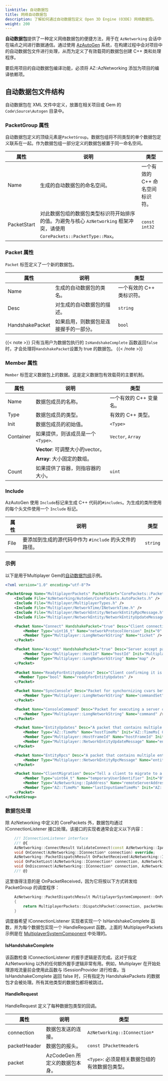 ```yaml
---
linktitle: 自动数据包
title: 网络自动数据包
description: 了解如何通过自动数据包定义 Open 3D Engine (O3DE) 网络数据包。
weight: 200
---
```


**自动数据包**提供了一种定义网络数据包的便捷方法，用于在 `AzNetworking` 会话中在端点之间进行数据通信。通过使用 [AzAutoGen](/docs/user-guide/programming/autogen) 系统，在构建过程中会对项目中的自动数据包文件进行处理，从而为定义了有效载荷的数据包创建 C++ 类和处理程序。

要启用项目的自动数据包编译功能，必须将 AZ::AzNetworking 添加为项目的编译依赖项。

## 自动数据包文件结构

自动数据包在 XML 文件中定义，放置在相关项目或 Gem 的 `Code\Source\Autogen` 目录中。

### PacketGroup 属性

自动数据包定义的顶级元素是`PacketGroup`。数据包组将不同类型的单个数据包定义联系在一起。作为数据包组一部分定义的数据包被置于同一命名空间。

| 属性 | 说明 | 类型 |
|---|---|---|
| Name | 生成的自动数据包的命名空间。 | 一个有效的 C++ 命名空间标识符。 |
| PacketStart | 对此数据包组的数据包类型标识符开始排序的值。为避免与核心 `AzNetworking` 框架冲突，请使用 `CorePackets::PacketType::Max`。  | `const int32` |

### Packet 属性

`Packet` 标签定义了一个新的数据包。

| 属性 | 说明 | 类型 |
|---|---|---|
| Name | 生成的自动数据包的类名。 | 一个有效的 C++ 类标识符。 |
| Desc | 对生成的自动数据包的描述。 | `string` |
| HandshakePacket | 如果启用，则数据包是连接握手的一部分。 | `bool` |

{{< note >}}
只有当用户为数据包执行的 `IsHandshakeComplete` 函数返回`false`时，才会处理将`HandshakePacket`设置为 true 的数据包。
{{< /note >}}

### Member 属性

`Member` 标签定义数据包上的数据。这是定义数据包有效载荷的主要机制。

| 属性 | 说明 | 类型 |
|---|---|---|
| Name | 数据包成员的名称。 | 一个有效的 C++ 变量名。 |
| Type | 数据包成员的类型。| 有效的 C++ 类型。 |
| Init | 数据包成员的初始值。 | `<Type>` |
| Container | 如果提供，则该成员是一个 `<Type>`. | `Vector`, `Array`|
| | **Vector**: 可调整大小的vector。|
| | **Array**: 大小固定的数组。| |
| Count | 如果提供了容器，则指容器的大小。 | `uint` |

### Include

AzAutoGen 使用 `Include`标记来生成 C++ 代码的`#includes`。为生成的类所使用的每个头文件使用一个 `Include` 标记。

| 属性 | 说明 | 类型 |
|---|---|---|
| File | 要添加到生成的源代码中作为 `#include` 的头文件的路径。 | `string` |

### 示例

以下是用于Multiplayer Gem的[自动数据包组](https://github.com/o3de/o3de/blob/main/Gems/Multiplayer/Code/Source/AutoGen/Multiplayer.AutoPackets.xml)示例。

```xml
<?xml version="1.0" encoding="utf-8"?>

<PacketGroup Name="MultiplayerPackets" PacketStart="CorePackets::PacketType::MAX">
    <Include File="AzNetworking/AutoGen/CorePackets.AutoPackets.h" />
    <Include File="Multiplayer/MultiplayerTypes.h" />
    <Include File="Multiplayer/NetworkTime/INetworkTime.h" />
    <Include File="Multiplayer/NetworkEntity/NetworkEntityRpcMessage.h" />
    <Include File="Multiplayer/NetworkEntity/NetworkEntityUpdateMessage.h" />

    <Packet Name="Connect" HandshakePacket="true" Desc="Client connection packet, on success the server will reply with an Accept">
        <Member Type="uint16_t" Name="networkProtocolVersion" Init="0" />
        <Member Type="Multiplayer::LongNetworkString" Name="ticket" />
    </Packet>

    <Packet Name="Accept" HandshakePacket="true" Desc="Server accept packet">
        <Member Type="Multiplayer::HostId" Name="hostId" Init="Multiplayer::InvalidHostId" />
        <Member Type="Multiplayer::LongNetworkString" Name="map" />
    </Packet>
  
    <Packet Name="ReadyForEntityUpdates" Desc="Client confirming it is ready to receive entity updates">
      <Member Type="bool" Name="readyForEntityUpdates" />
    </Packet>

    <Packet Name="SyncConsole" Desc="Packet for synchornizing cvars between hosts">
        <Member Type="Multiplayer::LongNetworkString" Name="commandSet" Container="Vector" Count="32" />
    </Packet>

    <Packet Name="ConsoleCommand" Desc="Packet for executing a server command from the client">
        <Member Type="Multiplayer::LongNetworkString" Name="command" />
    </Packet>

    <Packet Name="EntityUpdates" Desc="A packet that contains multiple entity updates">
        <Member Type="AZ::TimeMs" Name="hostTimeMs" Init="AZ::TimeMs{ 0 }" />
        <Member Type="Multiplayer::HostFrameId" Name="hostFrameId" Init="Multiplayer::InvalidHostFrameId" />
        <Member Type="Multiplayer::NetworkEntityUpdateMessage" Name="entityMessages" Container="Vector" Count="Multiplayer::MaxAggregateEntityMessages" />
    </Packet>

    <Packet Name="EntityRpcs" Desc="A packet that contains multiple entity rpcs">
        <Member Type="Multiplayer::NetworkEntityRpcMessage" Name="entityRpcs" Container="Vector" Count="Multiplayer::MaxAggregateRpcMessages" />
    </Packet>

    <Packet Name="ClientMigration" Desc="Tell a client to migrate to a new server">
        <Member Type="uint64_t" Name="temporaryUserIdentifier" Init="0" />
        <Member Type="AzNetworking::IpAddress" Name="remoteServerAddress" Init="AzNetworking::IpAddress()" />
        <Member Type="AZ::TimeMs" Name="lastInputGameTimeMs" Init="AZ::TimeMs{ 0 }" />
    </Packet>
</PacketGroup>
```

### 数据包处理

除 AzNetworking 中定义的 CorePackets 外，数据包均通过 IConnectionListener 接口处理。该接口的实现者通常会定义以下内容：

```C++
    //! IConnectionListener interface
    //! @{
    AzNetworking::ConnectResult ValidateConnect(const AzNetworking::IpAddress& remoteAddress, const AzNetworking::IPacketHeader& packetHeader, AzNetworking::ISerializer& serializer) override;
    void OnConnect(AzNetworking::IConnection* connection) override;
    AzNetworking::PacketDispatchResult OnPacketReceived(AzNetworking::IConnection* connection, const AzNetworking::IPacketHeader& packetHeader, AzNetworking::ISerializer& serializer) override;
    void OnPacketLost(AzNetworking::IConnection* connection, AzNetworking::PacketId packetId) override;
    void OnDisconnect(AzNetworking::IConnection* connection, AzNetworking::DisconnectReason reason, AzNetworking::TerminationEndpoint endpoint) override;
    //! @}
```

这里值得注意的是 OnPacketReceived，因为它将按以下方式转发给 PacketGroup 的调度程序：

```C++
    AzNetworking::PacketDispatchResult MultiplayerSystemComponent::OnPacketReceived(AzNetworking::IConnection* connection, const IPacketHeader& packetHeader, ISerializer& serializer)
    {
        return MultiplayerPackets::DispatchPacket(connection, packetHeader, serializer, *this);
    }
```

调度器希望 IConnectionListener 实现者实现一个 IsHandshakeComplete 函数，并为每个数据包实现一个 HandleRequest 函数。上面的 MultiplayerPackets 示例是在 [MultiplayerSystemComponent](https://github.com/o3de/o3de/blob/main/Gems/Multiplayer/Code/Source/MultiplayerSystemComponent.h) 中处理的。

#### IsHandshakeComplete

该函数检查 IConnectionListener 的握手逻辑是否完成。这对于指定 AzNetworking 以外的任何额外握手逻辑非常有用。例如，Multiplayer 在开始处理游戏流量前会使用此函数与 ISessionProvider 进行检查。当 IsHandshakeComplete 返回 false 时，只有指定为 HandshakePackets 的数据包才会被处理。所有其他类型的数据包都将被跳过。

#### HandleRequest

HandleRequest 定义了每种数据包类型的回调。

| 属性 | 说明 | 类型 |
|---|---|---|
| connection | 数据包发送的连接。 | `AzNetworking::IConnection*` |
| packetHeader | 数据包的报头。 | `const IPacketHeader&` |
| packet | AzCodeGen 所定义的数据包本身。 | `<Type>`: 必须是相关数据包组的有效数据包类型。 |
